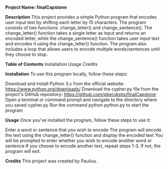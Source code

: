 **Project Name: finalCapstone**

**Description**
This project provides a simple Python program that encodes user input text by shifting each letter by 15 characters. The program consists of two functions: change_letter() and change_sentence(). The change_letter() function takes a single letter as input and returns an encoded letter, while the change_sentence() function takes user input text and encodes it using the change_letter() function. The program also includes a loop that allows users to encode multiple words/sentences until they choose to stop.

**Table of Contents**
Installation
Usage
Credits

**Installation**
To use this program locally, follow these steps:

Download and install Python 3.x from the official website: https://www.python.org/downloads/
Download the cypher.py file from the project's GitHub repository: https://github.com/pberukstis/finalCapstone
Open a terminal or command prompt and navigate to the directory where you saved cypher.py
Run the command python python.py to start the program

**Usage**
Once you've installed the program, follow these steps to use it:

Enter a word or sentence that you wish to encode
The program will encode the text using the change_letter() function and display the encoded text
You will be prompted to enter whether you wish to encode another word or sentence
If you choose to encode another text, repeat steps 1-3. If not, the program will exit.

**Credits**
This project was created by Paulius. 
